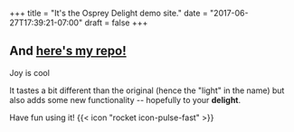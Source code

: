 +++
title = "It's the Osprey Delight demo site."
date = "2017-06-27T17:39:21-07:00"
draft = false
+++

## And [here's my repo!](https://github.com/kdevo/osprey-delight)

Joy is cool

It tastes a bit different than the original (hence the "light" in the name) but also adds some new functionality -- hopefully to your **delight**.

Have fun using it! {{< icon "rocket icon-pulse-fast" >}}